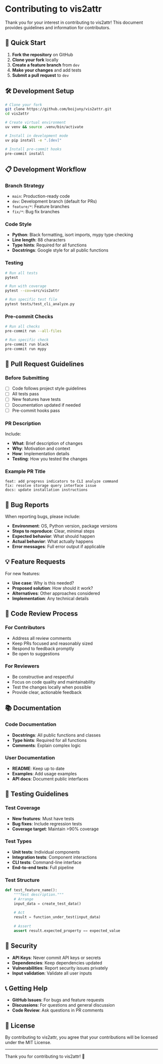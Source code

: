 # Contributing to vis2attr

Thank you for your interest in contributing to vis2attr! This document provides guidelines and information for contributors.

## 🚀 Quick Start

1. **Fork the repository** on GitHub
2. **Clone your fork** locally
3. **Create a feature branch** from `dev`
4. **Make your changes** and add tests
5. **Submit a pull request** to `dev`

## 🛠️ Development Setup

```bash
# Clone your fork
git clone https://github.com/boijuny/vis2attr.git
cd vis2attr

# Create virtual environment
uv venv && source .venv/bin/activate

# Install in development mode
uv pip install -e ".[dev]"

# Install pre-commit hooks
pre-commit install
```

## 📋 Development Workflow

### Branch Strategy
- `main`: Production-ready code
- `dev`: Development branch (default for PRs)
- `feature/*`: Feature branches
- `fix/*`: Bug fix branches

### Code Style
- **Python**: Black formatting, isort imports, mypy type checking
- **Line length**: 88 characters
- **Type hints**: Required for all functions
- **Docstrings**: Google style for all public functions

### Testing
```bash
# Run all tests
pytest

# Run with coverage
pytest --cov=src/vis2attr

# Run specific test file
pytest tests/test_cli_analyze.py
```

### Pre-commit Checks
```bash
# Run all checks
pre-commit run --all-files

# Run specific check
pre-commit run black
pre-commit run mypy
```

## 📝 Pull Request Guidelines

### Before Submitting
- [ ] Code follows project style guidelines
- [ ] All tests pass
- [ ] New features have tests
- [ ] Documentation updated if needed
- [ ] Pre-commit hooks pass

### PR Description
Include:
- **What**: Brief description of changes
- **Why**: Motivation and context
- **How**: Implementation details
- **Testing**: How you tested the changes

### Example PR Title
```
feat: add progress indicators to CLI analyze command
fix: resolve storage query interface issue
docs: update installation instructions
```

## 🐛 Bug Reports

When reporting bugs, please include:
- **Environment**: OS, Python version, package versions
- **Steps to reproduce**: Clear, minimal steps
- **Expected behavior**: What should happen
- **Actual behavior**: What actually happens
- **Error messages**: Full error output if applicable

## 💡 Feature Requests

For new features:
- **Use case**: Why is this needed?
- **Proposed solution**: How should it work?
- **Alternatives**: Other approaches considered
- **Implementation**: Any technical details

## 🔧 Code Review Process

### For Contributors
- Address all review comments
- Keep PRs focused and reasonably sized
- Respond to feedback promptly
- Be open to suggestions

### For Reviewers
- Be constructive and respectful
- Focus on code quality and maintainability
- Test the changes locally when possible
- Provide clear, actionable feedback

## 📚 Documentation

### Code Documentation
- **Docstrings**: All public functions and classes
- **Type hints**: Required for all functions
- **Comments**: Explain complex logic

### User Documentation
- **README**: Keep up to date
- **Examples**: Add usage examples
- **API docs**: Document public interfaces

## 🧪 Testing Guidelines

### Test Coverage
- **New features**: Must have tests
- **Bug fixes**: Include regression tests
- **Coverage target**: Maintain >90% coverage

### Test Types
- **Unit tests**: Individual components
- **Integration tests**: Component interactions
- **CLI tests**: Command-line interface
- **End-to-end tests**: Full pipeline

### Test Structure
```python
def test_feature_name():
    """Test description."""
    # Arrange
    input_data = create_test_data()
    
    # Act
    result = function_under_test(input_data)
    
    # Assert
    assert result.expected_property == expected_value
```

## 🚨 Security

- **API Keys**: Never commit API keys or secrets
- **Dependencies**: Keep dependencies updated
- **Vulnerabilities**: Report security issues privately
- **Input validation**: Validate all user inputs

## 📞 Getting Help

- **GitHub Issues**: For bugs and feature requests
- **Discussions**: For questions and general discussion
- **Code Review**: Ask questions in PR comments

## 📄 License

By contributing to vis2attr, you agree that your contributions will be licensed under the MIT License.

---

Thank you for contributing to vis2attr! 🎉
